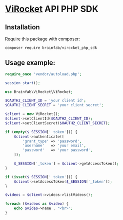 [ViRocket](http://virocket.com) API PHP SDK
===========================================

Installation
------------

Require this package with composer:

`` composer require brainfab/virocket_php_sdk ``

Usage example:
--------------

```php
require_once 'vendor/autoload.php';

session_start();

use Brainfab\ViRocket\ViRocket;

$OAUTH2_CLIENT_ID = 'your client id';
$OAUTH2_CLIENT_SECRET = 'your client secret';

$client = new ViRocket();
$client->setClientId($OAUTH2_CLIENT_ID);
$client->setClientSecret($OAUTH2_CLIENT_SECRET);

if (empty($_SESSION['_token'])) {
    $client->authenticate([
        'grant_type' => 'password',
        'username'   => 'your email',
        'password'   => 'your password',
    ]);

    $_SESSION['_token'] = $client->getAccessToken();
}

if (isset($_SESSION['_token'])) {
    $client->setAccessToken($_SESSION['_token']);
}

$videos = $client->videos->listVideos();

foreach ($videos as $video) {
    echo $video->name . "<br>";
}

```
